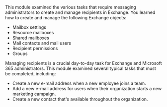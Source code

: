 This module examined the various tasks that require messaging administrators to create and manage recipients in Exchange. You learned how to create and manage the following Exchange objects:

 -  Mailbox settings
 -  Resource mailboxes
 -  Shared mailboxes
 -  Mail contacts and mail users
 -  Recipient permissions
 -  Groups

Managing recipients is a crucial day-to-day task for Exchange and Microsoft 365 administrators. This module examined several typical tasks that must be completed, including:

 -  Create a new e-mail address when a new employee joins a team.
 -  Add a new e-mail address for users when their organization starts a new marketing campaign.
 -  Create a new contact that's available throughout the organization.
